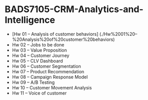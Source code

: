 # BADS7105-CRM-Analytics-and-Intelligence
* [Hw 01 – Analysis of customer behaviors] (./Hw%2001%20–%20Analysis%20of%20customer%20behaviors)
* Hw 02 – Jobs to be done
* Hw 03 – Value Proposition
* Hw 04 – Customer Journey
* Hw 05 – CLV Dashboard
* Hw 06 – Customer Segmentation
* Hw 07 – Product Recommendation
* Hw 08 – Campaign Response Model
* Hw 09 – A/B Testing
* Hw 10 – Customer Movement Analysis
* Hw 11 – Voice of customer

